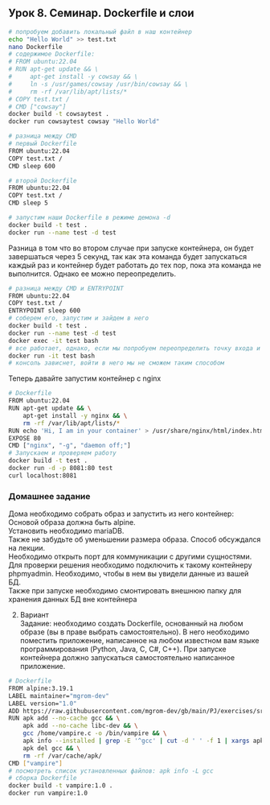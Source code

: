 ## Урок 8. Семинар. Dockerfile и слои
```bash
# попробуем добавить локальный файл в наш контейнер
echo "Hello World" >> test.txt
nano Dockerfile
# содержимое Dockerfile:
# FROM ubuntu:22.04
# RUN apt-get update && \
#     apt-get install -y cowsay && \
#     ln -s /usr/games/cowsay /usr/bin/cowsay && \
#     rm -rf /var/lib/apt/lists/*
# COPY test.txt /
# CMD ["cowsay"]
docker build -t cowsaytest .
docker run cowsaytest cowsay "Hello World"
```

```bash
# разница между CMD
# первый Dockerfile
FROM ubuntu:22.04
COPY test.txt /
CMD sleep 600

# второй Dockerfile
FROM ubuntu:22.04
COPY test.txt /
CMD sleep 5

# запустим наши Dockerfile в режиме демона -d
docker build -t test .
docker run --name test -d test
```
Разница в том что во втором случае при запуске контейнера, он будет завершаться через 5 секунд, так как эта команда будет запускаться каждый раз и контейнер будет работать до тех пор, пока эта команда не выполнится. Однако ее можно переопределить.
```bash
# разница между CMD и ENTRYPOINT
FROM ubuntu:22.04
COPY test.txt /
ENTRYPOINT sleep 600
# соберем его, запустим и зайдем в него
docker build -t test .
docker run --name test -d test
docker exec -it test bash
# все работает, однако, если мы попробуем переопределить точку входа и выполнить другую команду при сборке контейнера run, то мы не сможем этого сделать, так как ENTRYPOINT переопределить нельзя, пример:
docker run -it test bash
# консоль зависнет, войти в него мы не сможем таким способом
```

Теперь давайте запустим контейнер с nginx
```bash
# Dockerfile
FROM ubuntu:22.04
RUN apt-get update && \
    apt-get install -y nginx && \
    rm -rf /var/lib/apt/lists/*
RUN echo 'Hi, I am in your container' > /usr/share/nginx/html/index.html
EXPOSE 80
CMD ["nginx", "-g", "daemon off;"]
# Запускаем и проверяем работу
docker build -t test .
docker run -d -p 8081:80 test
curl localhost:8081
```

### Домашнее задание
Дома необходимо собрать образ и запустить из него контейнер:  
Основой образа должна быть alpine.  
Установить необходимо mariaDB.  
Также не забудьте об уменьшении размера образа. Способ обсуждался на лекции.  
Необходимо открыть порт для коммуникации с другими сущностями.  
Для проверки решения необходимо подключить к такому контейнеру phpmyadmin.   Необходимо, чтобы в нем вы увидели данные из вашей БД.  
Также при запуске необходимо смонтировать внешнюю папку для хранения данных БД вне контейнера

2. Вариант  
Задание: необходимо создать Dockerfile, основанный на любом образе (вы в праве выбрать самостоятельно). В него необходимо поместить приложение, написанное на любом известном вам языке программирования (Python, Java, C, С#, C++). При запуске контейнера должно запускаться самостоятельно написанное приложение.
```bash
# Dockerfile
FROM alpine:3.19.1
LABEL maintainer="mgrom-dev"
LABEL version="1.0"
ADD https://raw.githubusercontent.com/mgrom-dev/gb/main/PJ/exercises/src/main/java/book/chapter4/Vampire.c /home/vampire.c
RUN apk add --no-cache gcc && \
    apk add --no-cache libc-dev && \
    gcc /home/vampire.c -o /bin/vampire && \
    apk info --installed | grep -E '^gcc' | cut -d ' ' -f 1 | xargs apk del && \
    apk del gcc && \
    rm -rf /var/cache/apk/
CMD ["vampire"]
# посмотреть список установленных файлов: apk info -L gcc
# сборка Dockerfile
docker build -t vampire:1.0 .
docker run vampire:1.0
```